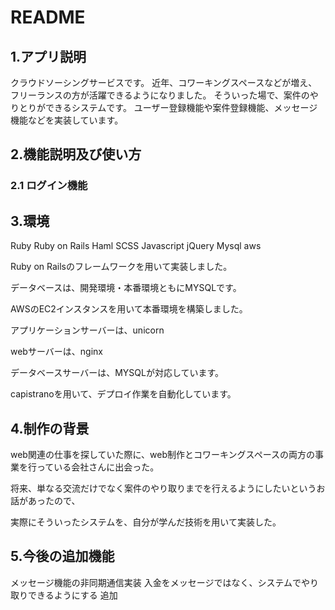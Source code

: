 # README

## 1.アプリ説明

クラウドソーシングサービスです。
近年、コワーキングスペースなどが増え、フリーランスの方が活躍できるようになりました。
そういった場で、案件のやりとりができるシステムです。
ユーザー登録機能や案件登録機能、メッセージ機能などを実装しています。

## 2.機能説明及び使い方

### 2.1 ログイン機能







## 3.環境

Ruby
Ruby on Rails
Haml
SCSS
Javascript
jQuery
Mysql
aws

Ruby on Railsのフレームワークを用いて実装しました。

データベースは、開発環境・本番環境ともにMYSQLです。


AWSのEC2インスタンスを用いて本番環境を構築しました。

アプリケーションサーバーは、unicorn

webサーバーは、nginx

データベースサーバーは、MYSQLが対応しています。

capistranoを用いて、デプロイ作業を自動化しています。


## 4.制作の背景

web関連の仕事を探していた際に、web制作とコワーキングスペースの両方の事業を行っている会社さんに出会った。

将来、単なる交流だけでなく案件のやり取りまでを行えるようにしたいというお話があったので、

実際にそういったシステムを、自分が学んだ技術を用いて実装した。

## 5.今後の追加機能

メッセージ機能の非同期通信実装
入金をメッセージではなく、システムでやり取りできるようにする
追加

